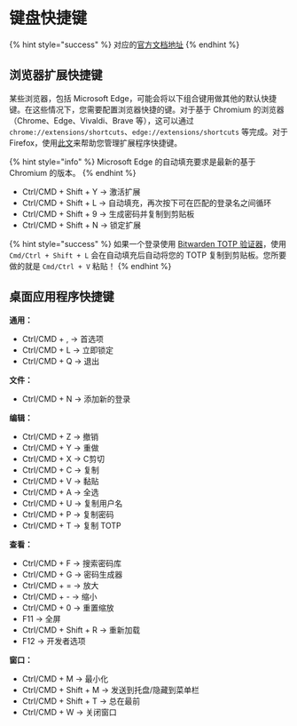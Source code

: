 # 键盘快捷键

{% hint style="success" %}
对应的[官方文档地址](https://bitwarden.com/help/article/keyboard-shortcuts/)
{% endhint %}

## 浏览器扩展快捷键 <a href="#browser-extension-shortcuts" id="browser-extension-shortcuts"></a>

某些浏览器，包括 Microsoft Edge，可能会将以下组合键用做其他的默认快捷键。在这些情况下，您需要配置浏览器快捷的键。对于基于 Chromium 的浏览器（Chrome、Edge、Vivaldi、Brave 等），这可以通过 `chrome://extensions/shortcuts`、`edge://extensions/shortcuts` 等完成。对于 Firefox，使用[此文](https://support.mozilla.org/zh-CN/kb/%E7%AE%A1%E7%90%86Firefox%E7%9A%84%E6%89%A9%E5%B1%95%E5%BF%AB%E6%8D%B7%E6%96%B9%E5%BC%8F)来帮助您管理扩展程序快捷键。

{% hint style="info" %}
Microsoft Edge 的自动填充要求是最新的基于 Chromium 的版本。
{% endhint %}

* Ctrl/CMD + Shift + Y → 激活扩展
* Ctrl/CMD + Shift + L → 自动填充，再次按下可在匹配的登录名之间循环
* Ctrl/CMD + Shift + 9 → 生成密码并复制到剪贴板
* Ctrl/CMD + Shift + N → 锁定扩展

{% hint style="success" %}
如果一个登录使用 [Bitwarden TOTP 验证器](../../your-vault/totp.md)，使用 `Cmd/Ctrl + Shift + L` 会在自动填充后自动将您的 TOTP 复制到剪贴板。您所要做的就是 `Cmd/Ctrl + V` 粘贴！
{% endhint %}

## 桌面应用程序快捷键 <a href="#desktop-application-shortcuts" id="desktop-application-shortcuts"></a>

**通用：**

* Ctrl/CMD + , → 首选项
* Ctrl/CMD + L → 立即锁定
* Ctrl/CMD + Q → 退出

**文件：**

* Ctrl/CMD + N → 添加新的登录

**编辑：**

* Ctrl/CMD + Z → 撤销
* Ctrl/CMD + Y → 重做
* Ctrl/CMD + X → C剪切
* Ctrl/CMD + C → 复制
* Ctrl/CMD + V → 黏贴
* Ctrl/CMD + A → 全选
* Ctrl/CMD + U → 复制用户名
* Ctrl/CMD + P → 复制密码
* Ctrl/CMD + T → 复制 TOTP

**查看：**

* Ctrl/CMD + F → 搜索密码库
* Ctrl/CMD + G → 密码生成器
* Ctrl/CMD + = → 放大
* Ctrl/CMD + - → 缩小
* Ctrl/CMD + 0 → 重置缩放
* F11 → 全屏
* Ctrl/CMD + Shift + R → 重新加载
* F12 → 开发者选项

**窗口：**

* Ctrl/CMD + M → 最小化
* Ctrl/CMD + Shift + M → 发送到托盘/隐藏到菜单栏
* Ctrl/CMD + Shift + T → 总在最前
* Ctrl/CMD + W → 关闭窗口
